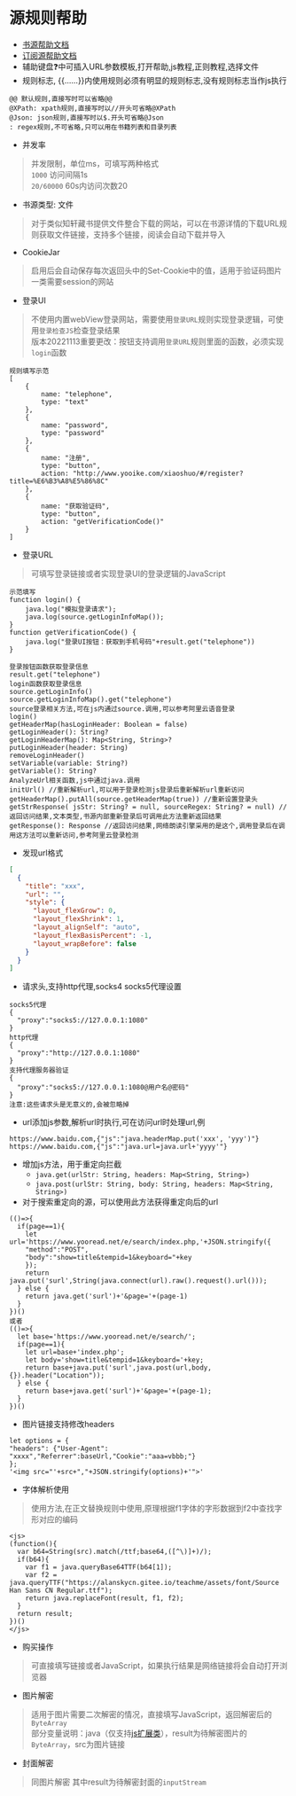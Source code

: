 # 源规则帮助

* [书源帮助文档](https://alanskycn.gitee.io/teachme/Rule/source.html)
* [订阅源帮助文档](https://alanskycn.gitee.io/teachme/Rule/rss.html)
* 辅助键盘❓中可插入URL参数模板,打开帮助,js教程,正则教程,选择文件
* 规则标志, {{......}}内使用规则必须有明显的规则标志,没有规则标志当作js执行
```
@@ 默认规则,直接写时可以省略@@
@XPath: xpath规则,直接写时以//开头可省略@XPath
@Json: json规则,直接写时以$.开头可省略@Json
: regex规则,不可省略,只可以用在书籍列表和目录列表
```
* 并发率
> 并发限制，单位ms，可填写两种格式  
> `1000` 访问间隔1s  
> `20/60000` 60s内访问次数20  

* 书源类型: 文件
> 对于类似知轩藏书提供文件整合下载的网站，可以在书源详情的下载URL规则获取文件链接，支持多个链接，阅读会自动下载并导入

* CookieJar
> 启用后会自动保存每次返回头中的Set-Cookie中的值，适用于验证码图片一类需要session的网站

* 登录UI
> 不使用内置webView登录网站，需要使用`登录URL`规则实现登录逻辑，可使用`登录检查JS`检查登录结果  
> 版本20221113重要更改：按钮支持调用`登录URL`规则里面的函数，必须实现`login`函数
```
规则填写示范
[
    {
        name: "telephone",
        type: "text"
    },
    {
        name: "password",
        type: "password"
    },
    {
        name: "注册",
        type: "button",
        action: "http://www.yooike.com/xiaoshuo/#/register?title=%E6%B3%A8%E5%86%8C"
    },
    {
        name: "获取验证码",
        type: "button",
        action: "getVerificationCode()"
    }
]
```
* 登录URL
> 可填写登录链接或者实现登录UI的登录逻辑的JavaScript
```
示范填写
function login() {
    java.log("模拟登录请求");
    java.log(source.getLoginInfoMap());
}
function getVerificationCode() {
    java.log("登录UI按钮：获取到手机号码"+result.get("telephone"))
}

登录按钮函数获取登录信息
result.get("telephone")
login函数获取登录信息
source.getLoginInfo()
source.getLoginInfoMap().get("telephone")
source登录相关方法,可在js内通过source.调用,可以参考阿里云语音登录
login()
getHeaderMap(hasLoginHeader: Boolean = false)
getLoginHeader(): String?
getLoginHeaderMap(): Map<String, String>?
putLoginHeader(header: String)
removeLoginHeader()
setVariable(variable: String?)
getVariable(): String?
AnalyzeUrl相关函数,js中通过java.调用
initUrl() //重新解析url,可以用于登录检测js登录后重新解析url重新访问
getHeaderMap().putAll(source.getHeaderMap(true)) //重新设置登录头
getStrResponse( jsStr: String? = null, sourceRegex: String? = null) //返回访问结果,文本类型,书源内部重新登录后可调用此方法重新返回结果
getResponse(): Response //返回访问结果,网络朗读引擎采用的是这个,调用登录后在调用这方法可以重新访问,参考阿里云登录检测
```

* 发现url格式
```json
[
  {
    "title": "xxx",
    "url": "",
    "style": {
      "layout_flexGrow": 0,
      "layout_flexShrink": 1,
      "layout_alignSelf": "auto",
      "layout_flexBasisPercent": -1,
      "layout_wrapBefore": false
    }
  }
]
```

* 请求头,支持http代理,socks4 socks5代理设置
```
socks5代理
{
  "proxy":"socks5://127.0.0.1:1080"
}
http代理
{
  "proxy":"http://127.0.0.1:1080"
}
支持代理服务器验证
{
  "proxy":"socks5://127.0.0.1:1080@用户名@密码"
}
注意:这些请求头是无意义的,会被忽略掉
```

* url添加js参数,解析url时执行,可在访问url时处理url,例
```
https://www.baidu.com,{"js":"java.headerMap.put('xxx', 'yyy')"}
https://www.baidu.com,{"js":"java.url=java.url+'yyyy'"}
```

* 增加js方法，用于重定向拦截
  * `java.get(urlStr: String, headers: Map<String, String>)`
  * `java.post(urlStr: String, body: String, headers: Map<String, String>)`
* 对于搜索重定向的源，可以使用此方法获得重定向后的url
```
(()=>{
  if(page==1){
    let url='https://www.yooread.net/e/search/index.php,'+JSON.stringify({
    "method":"POST",
    "body":"show=title&tempid=1&keyboard="+key
    });
    return java.put('surl',String(java.connect(url).raw().request().url()));
  } else {
    return java.get('surl')+'&page='+(page-1)
  }
})()
或者
(()=>{
  let base='https://www.yooread.net/e/search/';
  if(page==1){
    let url=base+'index.php';
    let body='show=title&tempid=1&keyboard='+key;
    return base+java.put('surl',java.post(url,body,{}).header("Location"));
  } else {
    return base+java.get('surl')+'&page='+(page-1);
  }
})()
```

* 图片链接支持修改headers
```
let options = {
"headers": {"User-Agent": "xxxx","Referrer":baseUrl,"Cookie":"aaa=vbbb;"}
};
'<img src="'+src+","+JSON.stringify(options)+'">'
```

* 字体解析使用
> 使用方法,在正文替换规则中使用,原理根据f1字体的字形数据到f2中查找字形对应的编码
```
<js>
(function(){
  var b64=String(src).match(/ttf;base64,([^\)]+)/);
  if(b64){
    var f1 = java.queryBase64TTF(b64[1]);
    var f2 = java.queryTTF("https://alanskycn.gitee.io/teachme/assets/font/Source Han Sans CN Regular.ttf");
    return java.replaceFont(result, f1, f2);
  }
  return result;
})()
</js>
```

* 购买操作
> 可直接填写链接或者JavaScript，如果执行结果是网络链接将会自动打开浏览器

* 图片解密
> 适用于图片需要二次解密的情况，直接填写JavaScript，返回解密后的`ByteArray`  
> 部分变量说明：java（仅支持[js扩展类](https://github.com/gedoor/legado/blob/master/app/src/main/java/io/legado/app/help/JsExtensions.kt)），result为待解密图片的`ByteArray`，src为图片链接

* 封面解密
> 同图片解密 其中result为待解密封面的`inputStream`
